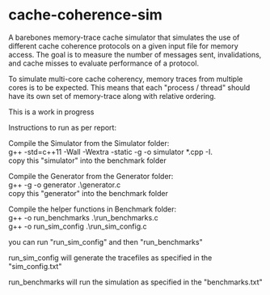 # cache-coherence-sim
A barebones memory-trace cache simulator that simulates the use of different cache coherence protocols on a given input file for memory access.
The goal is to measure the number of messages sent, invalidations, and cache misses to evaluate performance of a protocol.

To simulate multi-core cache coherency, memory traces from multiple cores is to be expected.
This means that each "process / thread" should have its own set of memory-trace along with relative ordering.

This is a work in progress

Instructions to run as per report:

Compile the Simulator from the Simulator folder:  
  g++ -std=c++11 -Wall -Wextra -static -g -o simulator *.cpp -I.  
  copy this "simulator" into the benchmark folder  

Compile the Generator from the Generator folder:  
  g++ -g -o generator .\generator.c  
  copy this "generator" into the benchmark folder  

Compile the helper functions in Benchmark folder:  
  g++ -o run_benchmarks .\run_benchmarks.c  
  g++ -o run_sim_config .\run_sim_config.c  

you can run "run_sim_config" and then "run_benchmarks"  

run_sim_config will generate the tracefiles as specified in the "sim_config.txt"  

run_benchmarks will run the simulation as specified in the "benchmarks.txt"  
